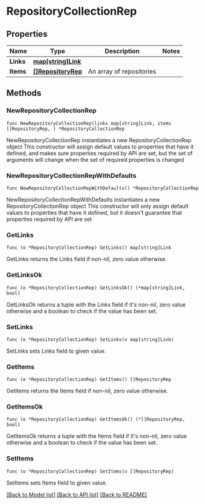 # RepositoryCollectionRep

## Properties

Name | Type | Description | Notes
------------ | ------------- | ------------- | -------------
**Links** | [**map[string]Link**](Link.md) |  | 
**Items** | [**[]RepositoryRep**](RepositoryRep.md) | An array of repositories | 

## Methods

### NewRepositoryCollectionRep

`func NewRepositoryCollectionRep(links map[string]Link, items []RepositoryRep, ) *RepositoryCollectionRep`

NewRepositoryCollectionRep instantiates a new RepositoryCollectionRep object
This constructor will assign default values to properties that have it defined,
and makes sure properties required by API are set, but the set of arguments
will change when the set of required properties is changed

### NewRepositoryCollectionRepWithDefaults

`func NewRepositoryCollectionRepWithDefaults() *RepositoryCollectionRep`

NewRepositoryCollectionRepWithDefaults instantiates a new RepositoryCollectionRep object
This constructor will only assign default values to properties that have it defined,
but it doesn't guarantee that properties required by API are set

### GetLinks

`func (o *RepositoryCollectionRep) GetLinks() map[string]Link`

GetLinks returns the Links field if non-nil, zero value otherwise.

### GetLinksOk

`func (o *RepositoryCollectionRep) GetLinksOk() (*map[string]Link, bool)`

GetLinksOk returns a tuple with the Links field if it's non-nil, zero value otherwise
and a boolean to check if the value has been set.

### SetLinks

`func (o *RepositoryCollectionRep) SetLinks(v map[string]Link)`

SetLinks sets Links field to given value.


### GetItems

`func (o *RepositoryCollectionRep) GetItems() []RepositoryRep`

GetItems returns the Items field if non-nil, zero value otherwise.

### GetItemsOk

`func (o *RepositoryCollectionRep) GetItemsOk() (*[]RepositoryRep, bool)`

GetItemsOk returns a tuple with the Items field if it's non-nil, zero value otherwise
and a boolean to check if the value has been set.

### SetItems

`func (o *RepositoryCollectionRep) SetItems(v []RepositoryRep)`

SetItems sets Items field to given value.



[[Back to Model list]](../README.md#documentation-for-models) [[Back to API list]](../README.md#documentation-for-api-endpoints) [[Back to README]](../README.md)


